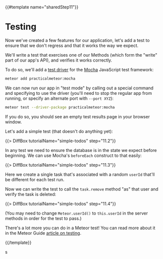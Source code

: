 {{#template name="sharedStep11"}}

# Testing

Now we've created a few features for our application, let's add a test to ensure that we don't regress and that it works the way we expect. 

We'll write a test that exercises one of our Methods (which form the "write" part of our app's API), and verifies it works correctly.

To do so, we'll add a [test driver](http://guide.meteor.com/testing.html#test-driver) for the [Mocha](https://mochajs.org) JavaScript test framework:

```bash
meteor add practicalmeteor:mocha
```

We can now run our app in "test mode" by calling out a special command and specifying to use the driver (you'll need to stop the regular app from running, or specify an alternate port with `--port XYZ`):

```bash
meteor test --driver-package practicalmeteor:mocha
```

If you do so, you should see an empty test results page in your browser window.

Let's add a simple test (that doesn't do anything yet):

{{> DiffBox tutorialName="simple-todos" step="11.2"}}

In any test we need to ensure the database is in the state we expect before beginning. We can use Mocha's `beforeEach` construct to that easily:

{{> DiffBox tutorialName="simple-todos" step="11.3"}}

Here we create a single task that's associated with a random `userId` that'll be different for each test run. 

Now we can write the test to call the `task.remove` method "as" that user and verify the task is deleted:

{{> DiffBox tutorialName="simple-todos" step="11.4"}}

(You may need to change `Meteor.userId()` to `this.userId` in the server methods in order for the test to pass.)

There's a lot more you can do in a Meteor test! You can read more about it in the Meteor Guide [article on testing](http://guide.meteor.com/testing.html).

{{/template}}

s
